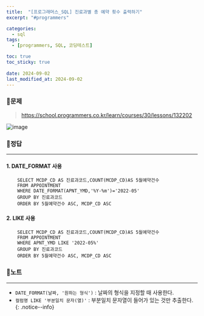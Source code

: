 ```yaml
---
title:  "[프로그래머스_SQL] 진료과별 총 예약 횟수 출력하기"
excerpt: "#programmers"

categories:
  - sql
tags:
  - [programmers, SQL, 코딩테스트]

toc: true
toc_sticky: true
 
date: 2024-09-02
last_modified_at: 2024-09-02
---
```


### 📜문제
> <https://school.programmers.co.kr/learn/courses/30/lessons/132202>  

![image](https://github.com/user-attachments/assets/ff5ad664-f4cc-4751-a161-9763a5f7d84e)
  
   
### 📜정답
-----
#### 1. DATE_FORMAT 사용
```
    SELECT MCDP_CD AS 진료과코드,COUNT(MCDP_CD)AS 5월예약건수 
    FROM APPOINTMENT 
    WHERE DATE_FORMAT(APNT_YMD,'%Y-%m')='2022-05'
    GROUP BY 진료과코드
    ORDER BY 5월예약건수 ASC, MCDP_CD ASC
```  
    
#### 2. LIKE 사용
```
    SELECT MCDP_CD AS 진료과코드,COUNT(MCDP_CD)AS 5월예약건수 
    FROM APPOINTMENT 
    WHERE APNT_YMD LIKE '2022-05%'
    GROUP BY 진료과코드
    ORDER BY 5월예약건수 ASC, MCDP_CD ASC
```  
  
  
### 📜노트
-----
* `DATE_FORMAT(날짜, '원하는 형식')` : 날짜의 형식을 지정할 때 사용한다.
* `컬럼명 LIKE '부분일치 문자(열)'`  : 부분일치 문자열이 들어가 있는 것만 추출한다.
{: .notice--info} 

